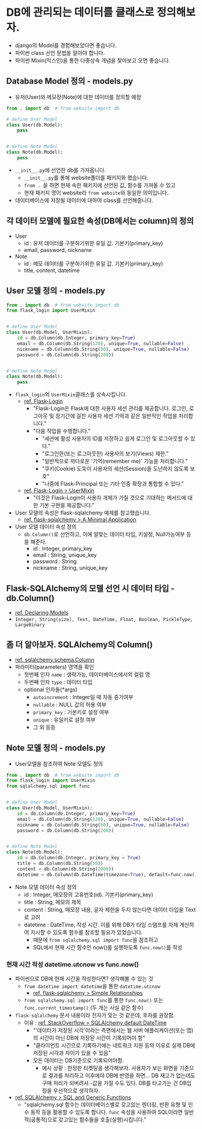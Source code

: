 # DB에 관리되는 데이터를 클래스로 정의해보자.
- django의 Model를 경험해보았다면 좋습니다.
- 파이썬 class 선언 문법을 알아야 합니다.
- 파이썬 Mixin(믹스인)을 통한 다중상속 개념을 찾아보고 오면 좋습니다.

## Database Model 정의 - models.py
-  유저(User)와 메모장(Note)에 대한 데이터를 정의할 예정

```python
from . import db  # from website import db

# define User Model
class User(db.Model):
    pass


# define Note Model
class Note(db.Model):
    pass
```
- `__init__.py`에 선언한 db를 가져옵니다.
    - `__init__.py`를 통해 website폴더를 패키지화 했습니다.
    - `from . `을 하면 현재 속한 패키지에 선언된 값, 함수를 가져올 수 있고
    - 현재 패키지 명이 website라 `from website`와 동일한 의미입니다.
- 데이터베이스에 저장될 데이터에 대하여 class를 선언해줍니다.

## 각 데이터 모델에 필요한 속성(DB에서는 column)의 정의
- User
    - id : 유저 데이터를 구분하기위한 유일 값. 기본키(primary_key)
    - email, password, nickname
- Note
    - id : 메모 데이터를 구분하기위한 유일 값. 기본키(primary_key)
    - title, content, datetime


## User 모델 정의 - models.py
```python
from . import db  # from website import db
from flask_login import UserMixin


# define User Model
class User(db.Model, UserMixin):
    id = db.Column(db.Integer, primary_key=True)
    email = db.Column(db.String(120), unique=True, nullable=False)
    nickname = db.Column(db.String(80), unique=True, nullable=False)
    password = db.Column(db.String(200))


# define Note Model
class Note(db.Model):
    pass
```
- `flask_login`의 `UserMixin`클래스를 상속시킵니다.
    - [ref. Flask-Login](https://flask-login.readthedocs.io/en/latest/)
        - "Flask-Login은 Flask에 대한 사용자 세션 관리를 제공합니다. 로그인, 로그아웃 및 장기간에 걸친 사용자 세션 기억과 같은 일반적인 작업을 처리합니다."
        - "다음 작업을 수행합니다."
            - "세션에 활성 사용자의 ID를 저장하고 쉽게 로그인 및 로그아웃할 수 있다."
            - "로그인한(또는 로그아웃한) 사용자의 보기(Views) 제한."
            - "일반적으로 까다로운 '기억(remember me)' 기능을 처리합니다."
            - "쿠키(Cookie) 도둑이 사용자의 세션(Session)을 도난하지 않도록 보호"
            - "나중에 Flask-Principal 또는 기타 인증 확장과 통합할 수 있다."
    - [ref. Flask-Login > UserMixin](https://flask-login.readthedocs.io/en/latest/#user-object-helpers)
        - "이것은 Flask-Login이 사용자 개체가 가질 것으로 기대하는 메서드에 대한 기본 구현을 제공합니다."
- User 모델의 속성은 flask-sqlalchemy 예제를 참고했습니다.
    - [ref. flask-sqlalchemy > A Minimal Application](https://flask-sqlalchemy.palletsprojects.com/en/2.x/quickstart/#a-minimal-application)
- User 모델 데이터 속성 정의 
    - `db.Column()`로 선언하고, 이에 알맞는 데이터 타입, 키설정, Null가능여부 등을 해준다.
        - id : Integer, primary_key
        - email : String, unique_key
        - password : String
        - nickname : String, unique_key

## Flask-SQLAlchemy의 모델 선언 시 데이터 타입 - db.Column()
- [ref. Declaring Models](https://flask-sqlalchemy.palletsprojects.com/en/2.x/models/)
- `Integer, String(size), Text, DateTime, Float, Boolean, PickleType, LargeBinary`

## 좀 더 알아보자. SQLAlchemy의 Column()
- [ref. sqlalchemy.schema.Column](https://docs.sqlalchemy.org/en/14/core/metadata.html#sqlalchemy.schema.Column)
- 파라미터(parameters) 영역을 확인
    - 첫번째 인자 `name` : 생략가능, 데이터베이스에서의 컬럼 명
    - 두번째 인자 `type` : 데이터 타입
    - optional 인자들(*args)
        - `autoincrement` : Integer일 때 자동 증가여부
        - `nullable` : NULL 값의 허용 여부
        - `primary_key` : 기본키로 설정 여부
        - `unique` : 유일키로 설정 여부
        - 그 외 등등
         

## Note 모델 정의 - models.py
- User모델을 참조하여 Note 모델도 정의

```python
from . import db  # from website import db
from flask_login import UserMixin
from sqlalchemy.sql import func


# define User Model
class User(db.Model, UserMixin):
    id = db.Column(db.Integer, primary_key=True)
    email = db.Column(db.String(120), unique=True, nullable=False)
    nickname = db.Column(db.String(80), unique=True, nullable=False)
    password = db.Column(db.String(200))


# define Note Model
class Note(db.Model):
    id = db.Column(db.Integer, primary_key = True)
    title = db.Column(db.String(50))
    content = db.Column(db.String(2000))
    datetime = db.Column(db.DateTime(timezone=True), default=func.now())
```
- Note 모델 데이터 속성 정의
    - id : Integer, 메모장의 고유번호(id). 기본키(primary_key)
    - title : String, 메모의 제목
    - content : String, 메모장 내용, 글자 제한을 두지 않는다면 데이터 타입을 Text로 고려
    - datetime : DateTime, 작성 시간. 이를 위해 DB가 타임 스탬프를 자체 계산하여 지시할 수 있도록 함수를 참조할 필요가 있었습니다.
        - 때문에 `from sqlalchemy.sql import func`을 참조하고
        - SQL에서 현재 시간 함수인 now()를 실행하도록 `func.now()`를 작성

### 현재 시간 작성 datetime.utcnow vs func.now()
- 파이썬으로 DB에 현재 시간을 작성한다면? 생각해볼 수 있는 것
    - `from datetime import datetime`을 통한 `datetime.utcnow`
        - [ref. flask-sqlalchemy > Simple Relationships](https://flask-sqlalchemy.palletsprojects.com/en/2.x/quickstart/#simple-relationships)
    - `from sqlalchemy.sql import func`를 통한 `func.now()` 또는 ` func.current_timestamp()` (두 개는 사실 같은 함수)
- `flask-sqlalchemy` 문서 내용이라 전자가 맞는 것 같은데, 후자를 권장함.
    - 이유 : [ref. StackOverflow > SQLAlchemy default DateTime](https://stackoverflow.com/questions/13370317/sqlalchemy-default-datetime)
        - "'데이터가 저장된 시각'이라는 측면에서는 웹 서버 애플리케이션(또는 앱)의 시간이 아닌 DB에 저장된 시간이 기록되어야 함"
        - "클라이언트 시간으로 기록하기에는 네트워크 지원 등의 이유로 실제 DB에 저장된 시각과 차이가 있을 수 있음"
        - 모든 데이터는 DB기준으로 기록되어야함.
            - 예시 상황 : 한정판 티켓팅을 생각해보자. 사용자가 보는 화면을 기준으로 결과를 처리하고 이후에야 DB에 반영을 하면... DB 재고가 없는데도 구매 처리가 되버려서 -값을 가질 수도 있다. DB를 타고가는 건 DB입장을 우선적으로 생각하자.
- [ref. SQLAlchemy > SQL and Generic Functions](https://docs.sqlalchemy.org/en/14/core/functions.html)
    - "sqlalchemy.sql 함수는 데이터베이스별로 갖고있는 렌더링, 반환 유형 및 인수 동작 등을 활용할 수 있도록 합니다. `func` 속성을 사용하여 SQL이라면 일반적(공통적)으로 갖고있는 함수들을 호출(실행)시킵니다."